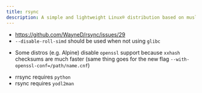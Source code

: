 ```yaml
---
title: rsync
description: A simple and lightweight Linux® distribution based on musl libc and toybox
---
```


- https://github.com/WayneD/rsync/issues/29
- `--disable-roll-simd` should be used when not using `glibc`
* Some distros (e.g. Alpine) disable `openssl` support because `xxhash` checksums are much faster (same thing goes for the new flag `--with-openssl-conf=/path/name.cnf`)
- rrsync requires `python`
- rsync requires `yodl2man`
